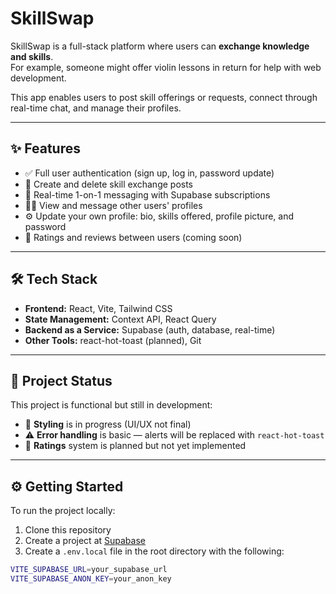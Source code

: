 # SkillSwap

SkillSwap is a full-stack platform where users can **exchange knowledge and skills**.  
For example, someone might offer violin lessons in return for help with web development.

This app enables users to post skill offerings or requests, connect through real-time chat, and manage their profiles.

---

## ✨ Features

- ✅ Full user authentication (sign up, log in, password update)
- 📝 Create and delete skill exchange posts
- 💬 Real-time 1-on-1 messaging with Supabase subscriptions
- 🧑‍💻 View and message other users' profiles
- ⚙️ Update your own profile: bio, skills offered, profile picture, and password
- 🌟 Ratings and reviews between users (coming soon)

---

## 🛠 Tech Stack

- **Frontend:** React, Vite, Tailwind CSS
- **State Management:** Context API, React Query
- **Backend as a Service:** Supabase (auth, database, real-time)
- **Other Tools:** react-hot-toast (planned), Git

---

## 🚧 Project Status

This project is functional but still in development:

- 🔧 **Styling** is in progress (UI/UX not final)
- ⚠️ **Error handling** is basic — alerts will be replaced with `react-hot-toast`
- 🌟 **Ratings** system is planned but not yet implemented

---

## ⚙️ Getting Started

To run the project locally:

1. Clone this repository
2. Create a project at [Supabase](https://supabase.com/)
3. Create a `.env.local` file in the root directory with the following:

```bash
VITE_SUPABASE_URL=your_supabase_url
VITE_SUPABASE_ANON_KEY=your_anon_key
```
